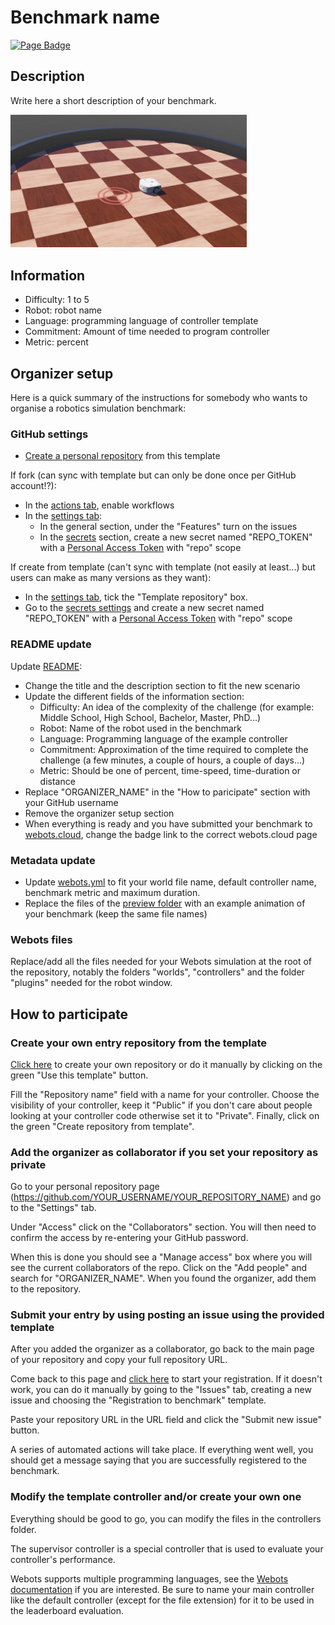 <span id="title">

# Benchmark name

</span>

[![Page Badge](https://badgen.net/badge/icon/Benchmark?label=Page)](https://benchmark.webots.cloud/run?version=R2022b&url=https://github.com/Jean-Eudes-le-retour/own-pendulum-benchmark/blob/main/worlds/inverted_pendulum.wbt&type=benchmark)

## Description

<span id="description">

Write here a short description of your benchmark.

</span>

<p style="max-width:75%">
  <img src="./preview/thumbnail.jpg">
</p>

## Information

<span id="information">

- Difficulty: 1 to 5
- Robot: robot name
- Language: programming language of controller template
- Commitment: Amount of time needed to program controller
- Metric: percent

</span>

## Organizer setup

Here is a quick summary of the instructions for somebody who wants to organise a robotics simulation benchmark:

### GitHub settings
- [Create a personal repository](../../generate) from this template

If fork (can sync with template but can only be done once per GitHub account!?):
- In the [actions tab](../../actions), enable workflows
- In the [settings tab](../../settings):
  - In the general section, under the "Features" turn on the issues
  - In the [secrets](../../settings/secrets) section, create a new secret named "REPO_TOKEN" with a [Personal Access Token](../../../../settings/tokens/new) with "repo" scope

If create from template (can't sync with template (not easily at least...) but users can make as many versions as they want):
- In the [settings tab](../../settings), tick the "Template repository" box.
- Go to the [secrets settings](../../settings/secrets) and create a new secret named "REPO_TOKEN" with a [Personal Access Token](../../../../settings/tokens/new) with "repo" scope

### README update

Update [README](../../edit/main/README.md):

- Change the title and the description section to fit the new scenario
- Update the different fields of the information section:
  - Difficulty: An idea of the complexity of the challenge (for example: Middle School, High School, Bachelor, Master, PhD...)
  - Robot: Name of the robot used in the benchmark
  - Language: Programming language of the example controller
  - Commitment: Approximation of the time required to complete the challenge (a few minutes, a couple of hours, a couple of days...)
  - Metric: Should be one of percent, time-speed, time-duration  or distance
- Replace "ORGANIZER_NAME" in the "How to paricipate" section with your GitHub username
- Remove the organizer setup section
- When everything is ready and you have submitted your benchmark to [webots.cloud](https://benchmark.webots.cloud/benchmark), change the badge link to the correct webots.cloud page

### Metadata update

- Update [webots.yml](../../edit/main/webots.yml) to fit your world file name, default controller name, benchmark metric and maximum duration.
- Replace the files of the [preview folder](/preview) with an example animation of your benchmark (keep the same file names)

### Webots files

Replace/add all the files needed for your Webots simulation at the root of the repository, notably the folders "worlds", "controllers" and the folder "plugins" needed for the robot window.

<!-- <details>
<summary style="font-size:1.25em">Detailed step-by-step guide</summary>

TODO: Detailed step-by-step guide if needed

</details>
-->

## How to participate

### Create your own entry repository from the template

[Click here](../../generate) to create your own repository or do it manually by clicking on the green "Use this template" button.

Fill the "Repository name" field with a name for your controller.
Choose the visibility of your controller, keep it "Public" if you don't care about people looking at your controller code otherwise set it to "Private".
Finally, click on the green "Create repository from template".

### Add the organizer as collaborator if you set your repository as private

Go to your personal repository page (https://github.com/YOUR_USERNAME/YOUR_REPOSITORY_NAME) and go to the "Settings" tab.

Under "Access" click on the "Collaborators" section.
You will then need to confirm the access by re-entering your GitHub password.

When this is done you should see a "Manage access" box where you will see the current collaborators of the repo.
Click on the "Add people" and search for "ORGANIZER_NAME". When you found the organizer, add them to the repository.

### Submit your entry by using posting an issue using the provided template

After you added the organizer as a collaborator, go back to the main page of your repository and copy your full repository URL.

Come back to this page and [click here](../../issues/new?assignees=&labels=registration&template=registration_form.yml&title=Registration+to+benchmark) to start your registration. If it doesn't work, you can do it manually by going to the "Issues" tab, creating a new issue and choosing the "Registration to benchmark" template.

Paste your repository URL in the URL field and click the "Submit new issue" button.

A series of automated actions will take place. If everything went well, you should get a message saying that you are successfully registered to the benchmark.

### Modify the template controller and/or create your own one

Everything should be good to go, you can modify the files in the controllers folder.

The supervisor controller is a special controller that is used to evaluate your controller's performance.

Webots supports multiple programming languages, see the [Webots documentation](https://www.cyberbotics.com/doc/guide/language-setup) if you are interested.
Be sure to name your main controller like the default controller (except for the file extension) for it to be used in the leaderboard evaluation.
